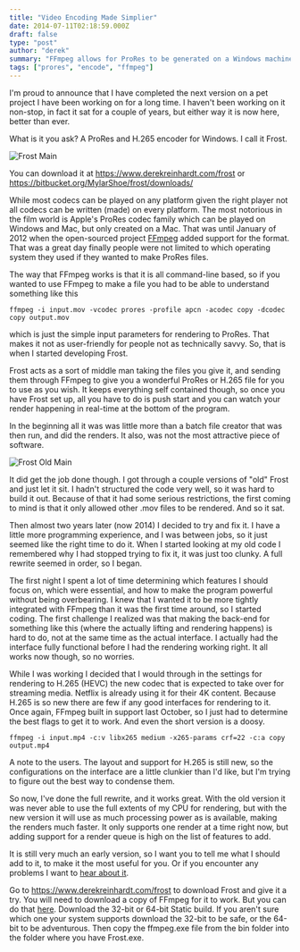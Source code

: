```yaml
---
title: "Video Encoding Made Simplier"
date: 2014-07-11T02:18:59.000Z
draft: false
type: "post"
author: "derek"
summary: "FFmpeg allows for ProRes to be generated on a Windows machine freeing the need for a Mac, but it lives in the command line out of reach of many. While not as feature rich as others may be I make the encode as simple as possible so that video encoding can be simple."
tags: ["prores", "encode", "ffmpeg"]
---
```


I'm proud to announce that I have completed the next version on a pet project I have been working on for a long time. I haven't been working on it non-stop, in fact it sat for a couple of years, but either way it is now here, better than ever.

What is it you ask? A ProRes and H.265 encoder for Windows. I call it Frost.

![Frost Main](http://derekreinhardt.com/files/images/frost/frost12main.png)

You can download it at https://www.derekreinhardt.com/frost or https://bitbucket.org/MylarShoe/frost/downloads/

While most codecs can be played on any platform given the right player not all codecs can be written (made) on every platform. The most notorious in the film world is Apple's ProRes codec family which can be played on Windows and Mac, but only created on a Mac. That was until January of 2012 when the open-sourced project [FFmpeg](http://ffmpeg.org) added support for the format. That was a great day finally people were not limited to which operating system they used if they wanted to make ProRes files. 

The way that FFmpeg works is that it is all command-line based, so if you wanted to use FFmpeg to make a file you had to be able to understand something like this
```
ffmpeg -i input.mov -vcodec prores -profile apcn -acodec copy -dcodec copy output.mov
```
which is just the simple input parameters for rendering to ProRes. That makes it not as user-friendly for people not as technically savvy. So, that is when I started developing Frost.

Frost acts as a sort of middle man taking the files you give it, and sending them through FFmpeg to give you a wonderful ProRes or H.265 file for you to use as you wish. It keeps everything self contained though, so once you have Frost set up, all you have to do is push start and you can watch your render happening in real-time at the bottom of the program.

In the beginning all it was was little more than a batch file creator that was then run, and did the renders. It also, was not the most attractive piece of software.

![Frost Old Main](http://derekreinhardt.com/files/images/frost/frost01main.png)

It did get the job done though. I got through a couple versions of "old" Frost and just let it sit. I hadn't structured the code very well, so it was hard to build it out. Because of that it had some serious restrictions, the first coming to mind is that it only allowed other .mov files to be rendered. And so it sat.

Then almost two years later (now 2014) I decided to try and fix it. I have a little more programming experience, and I was between jobs, so it just seemed like the right time to do it. When I started looking at my old code I remembered why I had stopped trying to fix it, it was just too clunky. A full rewrite seemed in order, so I began.

The first night I spent a lot of time determining which features I should focus on, which were essential, and how to make the program powerful without being overbearing. I knew that I wanted it to be more tightly integrated with FFmpeg than it was the first time around, so I started coding. The first challenge I realized was that making the back-end for something like this (where the actually lifting and rendering happens) is hard to do, not at the same time as the actual interface. I actually had the interface fully functional before I had the rendering working right. It all works now though, so no worries.

While I was working I decided that I would through in the settings for rendering to H.265 (HEVC) the new codec that is expected to take over for streaming media. Netflix is already using it for their 4K content. Because H.265 is so new there are few if any good interfaces for rendering to it. Once again, FFmpeg built in support last October, so I just had to determine the best flags to get it to work. And even the short version is a doosy.

```
ffmpeg -i input.mp4 -c:v libx265 medium -x265-params crf=22 -c:a copy output.mp4
```

A note to the users. The layout and support for H.265 is still new, so the configurations on the interface are a little clunkier than I'd like, but I'm trying to figure out the best way to condense them.

So now, I've done the full rewrite, and it works great. With the old version it was never able to use the full extents of my CPU for rendering, but with the new version it will use as much processing power as is available, making the renders much faster. It only supports one render at a time right now, but adding support for a render queue is high on the list of features to add.

It is still very much an early version, so I want you to tell me what I should add to it, to make it the most useful for you. Or if you encounter any problems I want to [hear about it](https://www.derekreinhardt.com/contact).

Go to https://www.derekreinhardt.com/frost to download Frost and give it a try. You will need to download a copy of FFmpeg for it to work. But you can do that [here](http://ffmpeg.zeranoe.com/builds). Download the 32-bit or 64-bit Static build. If you aren't sure which one your system supports download the 32-bit to be safe, or the 64-bit to be adventurous. Then copy the ffmpeg.exe file from the bin folder into the folder where you have Frost.exe.